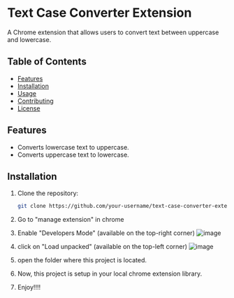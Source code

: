 # Text Case Converter Extension

A Chrome extension that allows users to convert text between uppercase and lowercase.

## Table of Contents

- [Features](#features)
- [Installation](#installation)
- [Usage](#usage)
- [Contributing](#contributing)
- [License](#license)

## Features

- Converts lowercase text to uppercase.
- Converts uppercase text to lowercase.

## Installation
1. Clone the repository:

   ```bash
   git clone https://github.com/your-username/text-case-converter-extension.git

2. Go to "manage extension" in chrome
3. Enable "Developers Mode" (available on the top-right corner)
   ![image](https://github.com/riteshsinghh-coder/extension/assets/93474166/4272cc66-0f2a-46d5-a7ff-e06a6d48ace1)

4. click on "Load unpacked" (available on the top-left corner)
   ![image](https://github.com/codewdhruv/kubeval-validation/assets/93474166/2d3d6af4-192b-43ae-ba3a-c50d51fd4c97)

5. open the folder where this project is located.
6. Now, this project is setup in your local chrome extension library.

7. Enjoy!!!!

